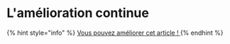 # L'amélioration continue

{% hint style="info" %}
[Vous pouvez améliorer cet article ! ](../communaute-agile-bim/contribuer.md)
{% endhint %}

